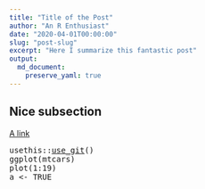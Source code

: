 ```yaml
---
title: "Title of the Post"
author: "An R Enthusiast"
date: "2020-04-01T00:00:00"
slug: "post-slug"
excerpt: "Here I summarize this fantastic post"
output: 
  md_document:
    preserve_yaml: true
---
```


Nice subsection
---------------

[A link](https://masalmon.eu)

<pre class='wp-block-preformatted syntaxhighlighter  r'>
<span class='r plain'>usethis</span>::<span class='r functions'><a href='https://usethis.r-lib.org/reference/use_git.html'>use_git</a></span>()
<span class='r functions'>ggplot</span>(<span class='r plain'>mtcars</span>)
<span class='r functions'>plot</span>(<span class='r plain'>1</span><span class='r plain'>:</span><span class='r plain'>19</span>)
<span class='r plain'>a</span> <span class='r plain'>&lt;-</span> <span class='r plain'>TRUE</span>
</pre>
